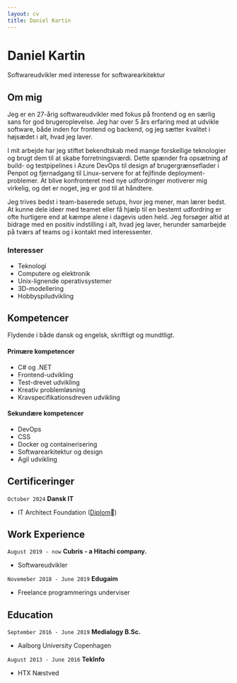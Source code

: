 ```yaml
---
layout: cv
title: Daniel Kartin
---
```

# Daniel Kartin
Softwareudvikler med interesse for softwarearkitektur

## Om mig
Jeg er en 27-årig softwareudvikler med fokus på frontend og en særlig sans for god brugeroplevelse. Jeg har over 5 års erfaring med at udvikle software, både inden for frontend og backend, og jeg sætter kvalitet i højsædet i alt, hvad jeg laver.

I mit arbejde har jeg stiftet bekendtskab med mange forskellige teknologier og brugt dem til at skabe forretningsværdi. Dette spænder fra opsætning af build- og testpipelines i Azure DevOps til design af brugergrænseflader i Penpot og fjernadgang til Linux-servere for at fejlfinde deployment-problemer. At blive konfronteret med nye udfordringer motiverer mig virkelig, og det er noget, jeg er god til at håndtere.

Jeg trives bedst i team-baserede setups, hvor jeg mener, man lærer bedst. At kunne dele ideer med teamet eller få hjælp til en bestemt udfordring er ofte hurtigere end at kæmpe alene i dagevis uden held. Jeg forsøger altid at bidrage med en positiv indstilling i alt, hvad jeg laver, herunder samarbejde på tværs af teams og i kontakt med interessenter.

### Interesser  
- Teknologi  
- Computere og elektronik  
- Unix-lignende operativsystemer  
- 3D-modellering  
- Hobbyspiludvikling  

## Kompetencer  
Flydende i både dansk og engelsk, skriftligt og mundtligt.  

#### Primære kompetencer  
- C# og .NET  
- Frontend-udvikling  
- Test-drevet udvikling  
- Kreativ problemløsning  
- Kravspecifikationsdreven udvikling  

#### Sekundære kompetencer  
- DevOps  
- CSS  
- Docker og containerisering  
- Softwarearkitektur og design  
- Agil udvikling  

## Certificeringer

`October 2024`
__Dansk IT__

- IT Architect Foundation ([Diplom](https://app.diplomasafe.com/en-US/diploma/d2e1e8e6f30cb0a759fcf12f030b078d14637b631)🔗)

## Work Experience

`August 2019 - now`
__Cubris - a Hitachi company.__

- Softwareudvikler

`Novemeber 2018 - June 2019`
__Edugaim__

- Freelance programmerings underviser

## Education

`September 2016 - June 2019`
__Medialogy B.Sc.__

- Aalborg University Copenhagen

`August 2013 - June 2016`
__TekInfo__

- HTX Næstved

<!-- ### Footer

Last updated: Aug 2024 -->



